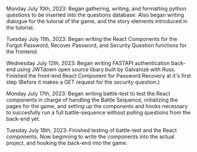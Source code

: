 Monday July 10th, 2023:
Began gathering, writing, and formatting python questions to be inserted into the questions database. Also began writing dialogue for the tutorial of the game, and the story elements introduced in the tutorial.

Tuesday July 11th, 2023:
Began writing the React Components for the Forgot Password, Recover Password, and Security Question functions for the frontend.

Wednesday July 12th, 2023:
Began writing FASTAPI authentication back-end using JWTdown open source libary built by Galvanize with Russ.
Finished the front-end React Component for Password Recovery at it's first step (Before it makes a GET request for the security question.)

Monday July 17th, 2023:
Began writing battle-test to test the React components in charge of handling the Battle Sequence, initializing the pages for the game, and setting up the components and hooks necessary to succesfully run a full battle-sequence without pulling questions from the back-end yet.

Tuesday July 18th, 2023:
Finished testing of battle-test and the React components. Now beginning to write the components into the actual project, and hooking the back-end into the game.